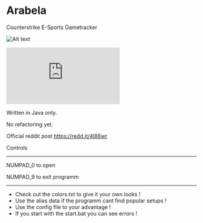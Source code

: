 # Arabela
Counterstrike E-Sports Gametracker

![Alt text](http://images.akamai.steamusercontent.com/ugc/276221870396643092/7D06EEF9F44C1BEC8DADF67D5741868E77DEB6F1/ "Screenshot1")

![Alt text](http://grabilla.com/06602-176038cf-8140-4111-ab53-e04ee34170e3.html "Screenshot2")

Written in Java only.

No refactoring yet.

Official reddit post https://redd.it/4l86wr







Controls

_________________________________________________________________________

NUMPAD_0 to open

NUMPAD_9 to exit programm
_________________________________________________________________________



- Check out the colors.txt to give it your own looks !
- Use the alias data if the programm cant find popular setups !
- Use the config file to your advantage !
- If you start with the start.bat you can see errors !


